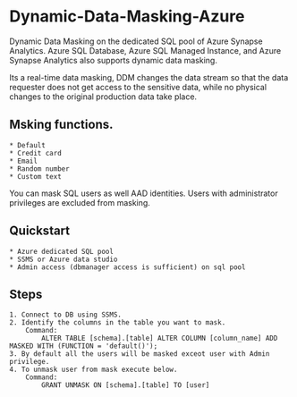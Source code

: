 # Dynamic-Data-Masking-Azure
Dynamic Data Masking on the dedicated SQL pool of Azure Synapse Analytics. 
Azure SQL Database, Azure SQL Managed Instance, and Azure Synapse Analytics also supports dynamic data masking.

Its a real-time data masking, DDM changes the data stream so that the data requester does not get access to the sensitive data, while no physical changes to the original production data take place.

## Msking functions.
    * Default
    * Credit card	
    * Email
    * Random number
    * Custom text
You can mask SQL users as well AAD identities. Users with administrator privileges are excluded from masking.

## Quickstart
    * Azure dedicated SQL pool
    * SSMS or Azure data studio
    * Admin access (dbmanager access is sufficient) on sql pool

## Steps
    1. Connect to DB using SSMS.
    2. Identify the columns in the table you want to mask.
        Command:
            ALTER TABLE [schema].[table] ALTER COLUMN [column_name] ADD MASKED WITH (FUNCTION = 'default()');
    3. By default all the users will be masked exceot user with Admin privilege.
    4. To unmask user from mask execute below.
        Command:
            GRANT UNMASK ON [schema].[table] TO [user]

